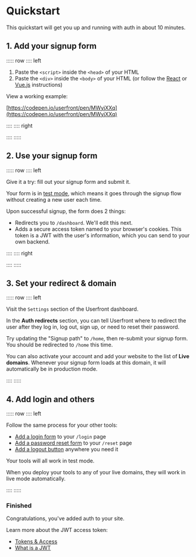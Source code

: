 # Quickstart

This quickstart will get you up and running with auth in about 10 minutes.

## 1. Add your signup form

::::: row
:::: left

1. Paste the `<script>` inside the `<head>` of your HTML
2. Paste the `<div>` inside the `<body>` of your HTML (or follow the [React](/guide/toolkit/automatic-signup-form-react.html) or [Vue.js](/guide/toolkit/automatic-signup-form-vue.html) instructions)

View a working example:

[https://codepen.io/userfront/pen/MWyjXXq](https://codepen.io/userfront/pen/MWyjXXq)

::::
:::: right

<install-html display-title="Signup form"/>

::::
:::::

## 2. Use your signup form

::::: row
:::: left

Give it a try: fill out your signup form and submit it.

Your form is in [test mode](/guide/test-mode.html), which means it goes through the signup flow without creating a new user each time.

Upon successful signup, the form does 2 things:

- Redirects you to `/dashboard`. We'll edit this next.
- Adds a secure access token named <access-token-name use-account-id="true"/> to your browser's cookies. This token is a JWT with the user's information, which you can send to your own backend.

::::
:::: right

<iframe-demo display-title="Signup form"></iframe-demo>

::::
:::::

## 3. Set your redirect & domain

::::: row
:::: left

Visit the `Settings` section of the Userfront dashboard.

In the **Auth redirects** section, you can tell Userfront where to redirect the user after they log in, log out, sign up, or need to reset their password.

Try updating the "Signup path" to `/home`, then re-submit your signup form. You should be redirected to `/home` this time.

You can also activate your account and add your website to the list of **Live domains**. Whenever your signup form loads at this domain, it will automatically be in production mode.

::::
:::::

## 4. Add login and others

::::: row
:::: left

Follow the same process for your other tools:

- [Add a login form](/guide/toolkit/automatic-login-form-html.html) to your `/login` page
- [Add a password reset form](/guide/toolkit/automatic-password-reset-form-html.html) to your `/reset` page
- [Add a logout button](/guide/toolkit/automatic-logout-button-html.html) anywhere you need it

Your tools will all work in test mode.

When you deploy your tools to any of your live domains, they will work in live mode automatically.

::::
:::::

### Finished

Congratulations, you've added auth to your site.

Learn more about the JWT access token:

- [Tokens & Access](/guide/auth/)
- [What is a JWT](/guide/jwt-json-web-token.html)
